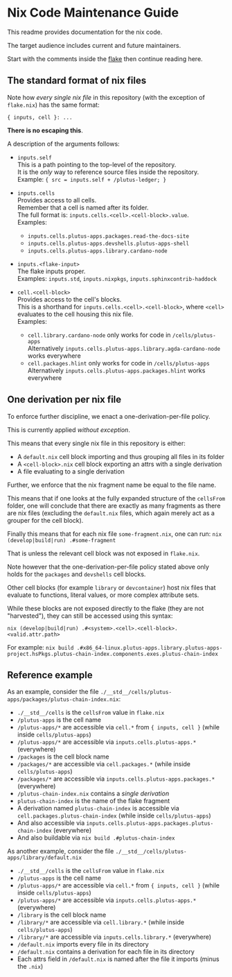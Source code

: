 # Nix Code Maintenance Guide

This readme provides documentation for the nix code.

The target audience includes current and future maintainers.

Start with the comments inside the [flake](../flake.nix) then continue reading here.

## The standard format of nix files

Note how *every single nix file* in this repository (with the exception of `flake.nix`) has the same format:

```
{ inputs, cell }: ...
```

**There is no escaping this**.

A description of the arguments follows:

- `inputs.self`\
  This is a path pointing to the top-level of the repository.\
  It is the *only* way to reference source files inside the repository.\
  Example: `{ src = inputs.self + /plutus-ledger; }`

- `inputs.cells`\
  Provides access to all cells.\
  Remember that a cell is named after its folder.\
  The full format is: `inputs.cells.<cell>.<cell-block>.value`.\
  Examples:
  - `inputs.cells.plutus-apps.packages.read-the-docs-site`
  - `inputs.cells.plutus-apps.devshells.plutus-apps-shell`
  - `inputs.cells.plutus-apps.library.cardano-node`

- `inputs.<flake-input>`\
  The flake inputs proper.\
  Examples: `inputs.std`, `inputs.nixpkgs`, `inputs.sphinxcontrib-haddock`

- `cell.<cell-block>`\
  Provides access to the cell's blocks.\
  This is a shorthand for `inputs.cells.<cell>.<cell-block>`, where `<cell>` evaluates to the cell housing this nix file.\
  Examples:
  - `cell.library.cardano-node` only works for code in `/cells/plutus-apps`\
    Alternatively `inputs.cells.plutus-apps.library.agda-cardano-node` works everywhere
  - `cell.packages.hlint` only works for code in `/cells/plutus-apps`\
    Alternatively `inputs.cells.plutus-apps.packages.hlint` works everywhere

## One derivation per nix file

To enforce further discipline, we enact a one-derivation-per-file policy.

This is currently applied *without exception*.

This means that every single nix file in this repository is either:

- A `default.nix` cell block importing and thus grouping all files in its folder
- A `<cell-block>.nix` cell block exporting an attrs with a single derivation
- A file evaluating to a single derivation

Further, we enforce that the nix fragment name be equal to the file name.

This means that if one looks at the fully expanded structure of the `cellsFrom` folder, one will conclude that there are exactly as many fragments as there are nix files (excluding the `default.nix` files, which again merely act as a grouper for the cell block).

Finally this means that for each nix file `some-fragment.nix`, one can run:
`nix (develop|build|run) .#some-fragment`

That is unless the relevant cell block was not exposed in `flake.nix`.

Note however that the one-derivation-per-file policy stated above only holds for the `packages` and `devshells` cell blocks.

Other cell blocks (for example `library` or `devcontainer`) host nix files that evaluate to functions, literal values, or more complex attribute sets.

While these blocks are not exposed directly to the flake (they are not "harvested"), they can still be accessed using this syntax:

`nix (develop|build|run) .#<system>.<cell>.<cell-block>.<valid.attr.path>`

For example:
`nix build .#x86_64-linux.plutus-apps.library.plutus-apps-project.hsPkgs.plutus-chain-index.components.exes.plutus-chain-index`

## Reference example

As an example, consider the file `./__std__/cells/plutus-apps/packages/plutus-chain-index.nix`:

- `./__std__/cells` is the `cellsFrom` value in `flake.nix`
- `/plutus-apps` is the cell name
- `/plutus-apps/*` are accessible via `cell.*` from `{ inputs, cell }` (while inside `cells/plutus-apps`)
- `/plutus-apps/*` are accessible via `inputs.cells.plutus-apps.*` (everywhere)
- `/packages` is the cell block name
- `/packages/*` are accessible via `cell.packages.*` (while inside `cells/plutus-apps`)
- `/packages/*` are accessible via `inputs.cells.plutus-apps.packages.*` (everywhere)
- `/plutus-chain-index.nix` contains a *single derivation*
- `plutus-chain-index` is the name of the flake fragment
- A derivation named `plutus-chain-index` is accessible via `cell.packages.plutus-chain-index` (while inside `cells/plutus-apps`)
- And also accessible via `inputs.cells.plutus-apps.packages.plutus-chain-index` (everywhere)
- And also buildable via `nix build .#plutus-chain-index`

As another example, consider the file `./__std__/cells/plutus-apps/library/default.nix`

- `./__std__/cells` is the `cellsFrom` value in `flake.nix`
- `/plutus-apps` is the cell name
- `/plutus-apps/*` are accessible via `cell.*` from `{ inputs, cell }` (while inside `cells/plutus-apps`)
- `/plutus-apps/*` are accessible via `inputs.cells.plutus-apps.*` (everywhere)
- `/library` is the cell block name
- `/library/*` are accessible via `cell.library.*` (while inside `cells/plutus-apps`)
- `/library/*` are accessible via `inputs.cells.library.*` (everywhere)
- `/default.nix` imports every file in its directory
- `/default.nix` contains a derivation for each file in its directory
- Each attrs field in `/default.nix` is named after the file it imports (minus the `.nix`)
